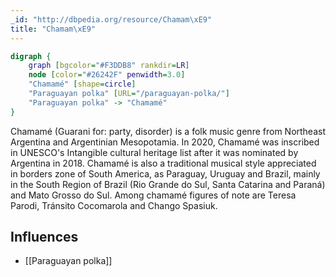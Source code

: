 ```yaml
---
_id: "http://dbpedia.org/resource/Chamam\xE9"
title: "Chamam\xE9"
---
```


```dot
digraph {
	graph [bgcolor="#F3DDB8" rankdir=LR]
	node [color="#26242F" penwidth=3.0]
	"Chamamé" [shape=circle]
	"Paraguayan polka" [URL="/paraguayan-polka/"]
	"Paraguayan polka" -> "Chamamé"
}
```

Chamamé (Guarani for: party, disorder) is a folk music genre from Northeast Argentina and Argentinian Mesopotamia. In 2020, Chamamé was inscribed in UNESCO's Intangible cultural heritage list after it was nominated by Argentina in 2018. Chamamé is also a traditional musical style appreciated in borders zone of South America, as Paraguay, Uruguay and Brazil, mainly in the South Region of Brazil (Rio Grande do Sul, Santa Catarina and Paraná) and Mato Grosso do Sul. Among chamamé figures of note are Teresa Parodi, Tránsito Cocomarola and Chango Spasiuk.

## Influences

- [[Paraguayan polka]]
